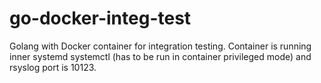 # go-docker-integ-test
Golang with Docker container for integration testing. Container is running inner systemd systemctl (has to be run in container privileged mode) and rsyslog port is 10123.


